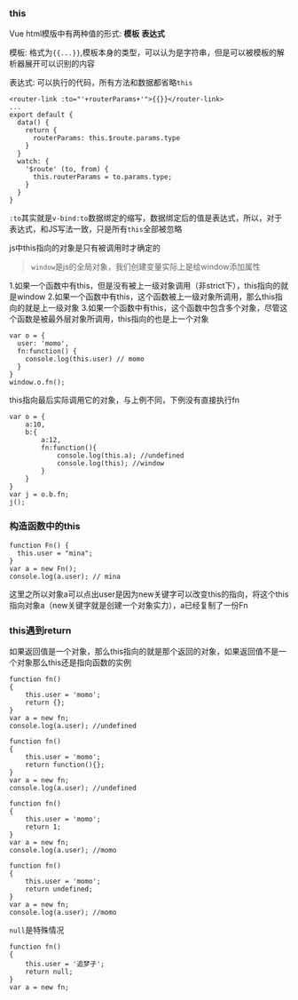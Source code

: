 ### this
Vue html模版中有两种值的形式: **模板** **表达式**

模板: 格式为`{{...}}`,模板本身的类型，可以认为是字符串，但是可以被模板的解析器展开可以识别的内容

表达式: 可以执行的代码，所有方法和数据都省略`this`

```
<router-link :to="'+routerParams+'">{{}}</router-link>
...
export default {
  data() {
    return {
      routerParams: this.$route.params.type
    }
  }
  watch: {
    '$route' (to, from) {
      this.routerParams = to.params.type;
    }
  }
}
```

`:to`其实就是`v-bind:to`数据绑定的缩写，数据绑定后的值是表达式，所以，对于表达式，和JS写法一致，只是所有`this`全部被忽略

js中this指向的对象是只有被调用时才确定的
>`window`是js的全局对象，我们创建变量实际上是给window添加属性

1.如果一个函数中有this，但是没有被上一级对象调用（非strict下），this指向的就是window
2.如果一个函数中有this，这个函数被上一级对象所调用，那么this指向的就是上一级对象
3.如果一个函数中有this，这个函数中包含多个对象，尽管这个函数是被最外层对象所调用，this指向的也是上一个对象
```
var o = {
  user: 'momo',
  fn:function() {
    console.log(this.user) // momo
  }
}
window.o.fn();
```
this指向最后实际调用它的对象，与上例不同，下例没有直接执行fn
```
var o = {
    a:10,
    b:{
        a:12,
        fn:function(){
            console.log(this.a); //undefined
            console.log(this); //window
        }
    }
}
var j = o.b.fn;
j();
```

### 构造函数中的this
```
function Fn() {
  this.user = "mina";
}
var a = new Fn();
console.log(a.user); // mina
```
这里之所以对象a可以点出user是因为new关键字可以改变this的指向，将这个this指向对象a（new关键字就是创建一个对象实力），a已经复制了一份Fn

### this遇到return
如果返回值是一个对象，那么this指向的就是那个返回的对象，如果返回值不是一个对象那么this还是指向函数的实例
```
function fn()  
{  
    this.user = 'momo';  
    return {};  
}
var a = new fn;  
console.log(a.user); //undefined
```
```
function fn()  
{  
    this.user = 'momo';  
    return function(){};
}
var a = new fn;  
console.log(a.user); //undefined
```
```
function fn()  
{  
    this.user = 'momo';  
    return 1;
}
var a = new fn;  
console.log(a.user); //momo
```
```
function fn()  
{  
    this.user = 'momo';  
    return undefined;
}
var a = new fn;  
console.log(a.user); //momo
```
`null`是特殊情况
```
function fn()  
{  
    this.user = '追梦子';  
    return null;
}
var a = new fn;  
```
